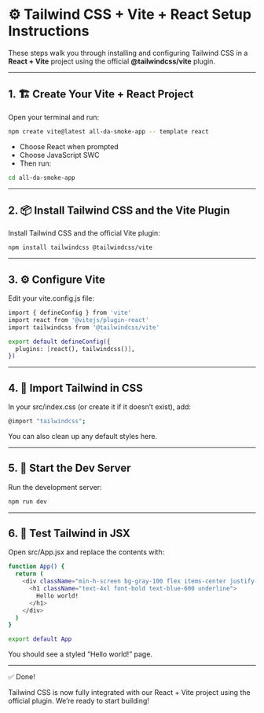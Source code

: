 # ⚙️ Tailwind CSS + Vite + React Setup Instructions

These steps walk you through installing and configuring Tailwind CSS in a **React + Vite** project using the official **@tailwindcss/vite** plugin.

---

## 1. 🏗️ Create Your Vite + React Project

Open your terminal and run:

```bash
npm create vite@latest all-da-smoke-app -- template react
```

- Choose React when prompted
- Choose JavaScript SWC
- Then run:
```bash
cd all-da-smoke-app
```
---

## 2. 📦 Install Tailwind CSS and the Vite Plugin

Install Tailwind CSS and the official Vite plugin:
```bash
npm install tailwindcss @tailwindcss/vite
```
---

## 3. ⚙️ Configure Vite

Edit your vite.config.js file:
```bash
import { defineConfig } from 'vite'
import react from '@vitejs/plugin-react'
import tailwindcss from '@tailwindcss/vite'

export default defineConfig({
  plugins: [react(), tailwindcss()],
})
```

---

## 4. 🧵 Import Tailwind in CSS

In your src/index.css (or create it if it doesn’t exist), add:
```bash
@import "tailwindcss";
```
You can also clean up any default styles here.

---

## 5. 🚀 Start the Dev Server

Run the development server:
```bash
npm run dev
```

---

## 6. 🧪 Test Tailwind in JSX

Open src/App.jsx and replace the contents with:
```bash
function App() {
  return (
    <div className="min-h-screen bg-gray-100 flex items-center justify-center">
      <h1 className="text-4xl font-bold text-blue-600 underline">
        Hello world!
      </h1>
    </div>
  )
}

export default App
```
You should see a styled “Hello world!” page.

---

✅ Done!

Tailwind CSS is now fully integrated with our React + Vite project using the official plugin. We’re ready to start building!